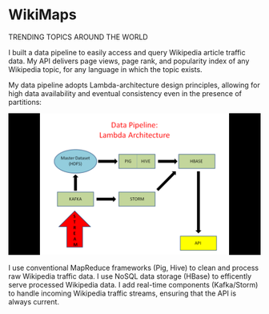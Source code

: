 # WikiMaps
TRENDING TOPICS AROUND THE WORLD


I built a data pipeline to easily access and query Wikipedia article traffic data. My API delivers page views, page rank, and popularity index of any Wikipedia topic, for any language in which the topic exists.   

My data pipeline adopts Lambda-architecture design principles, allowing for high data availability and eventual consistency even in the presence of partitions: 

![alt tag](images/Data_Pipeline1.png "Data Pipeline")

I use conventional MapReduce frameworks (Pig, Hive) to clean and process raw Wikipedia traffic data. I use NoSQL data storage (HBase) to efficently serve processed Wikipedia data. I add real-time components (Kafka/Storm) to handle incoming Wikipedia traffic streams, ensuring that the API is always current. 

































